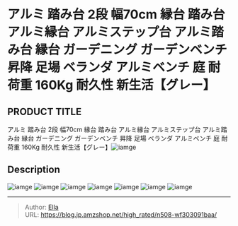 # アルミ 踏み台 2段 幅70cm 縁台 踏み台 アルミ縁台 アルミステップ台 アルミ踏み台 縁台 ガーデニング ガーデンベンチ 昇降 足場 ベランダ アルミベンチ 庭 耐荷重 160Kg 耐久性 新生活【グレー】


## PRODUCT TITLE 

アルミ 踏み台 2段 幅70cm 縁台 踏み台 アルミ縁台 アルミステップ台 アルミ踏み台 縁台 ガーデニング ガーデンベンチ 昇降 足場 ベランダ アルミベンチ 庭 耐荷重 160Kg 耐久性 新生活【グレー】![iamge](https://b2bfiles1.gigab2b.cn/image/wkseller/304/20230327_9b50fe9961f268b317ec631965037873.png)

## Description











![iamge](https://b2bfiles1.gigab2b.cn/image/wkseller/304/20230327_933dd3efcedeb511df589a4c2cad7a5f.png)
![iamge](https://b2bfiles1.gigab2b.cn/image/wkseller/304/20230327_a596053412809a84a35ad747337672d4.jpg)
![iamge](https://b2bfiles1.gigab2b.cn/image/wkseller/304/20230327_c310519842ea5177fa7e2a8cce7f1fbf.jpg)
![iamge](https://b2bfiles1.gigab2b.cn/image/wkseller/304/20230327_736f8762b234e89efe955cf711df7af6.jpg)
![iamge](https://b2bfiles1.gigab2b.cn/image/wkseller/304/20230327_004839ac5ef2a464c56706c6a4be720a.jpg)
![iamge](https://b2bfiles1.gigab2b.cn/image/wkseller/304/20230413_6cbbc6124ed2ad6e5a6e002f1166d1ab.jpg)
![iamge](nan)


---

> Author: [Ella](https://blog.jp.amzshop.net/)  
> URL: https://blog.jp.amzshop.net/high_rated/n508-wf303091baa/  

